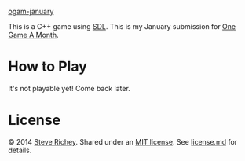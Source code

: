 [ogam-january](https://github.com/steverichey/ogam-january)

This is a C++ game using [SDL](https://www.libsdl.org/). This is my January submission for [One Game A Month](http://www.onegameamonth.com/).

# How to Play

It's not playable yet! Come back later.

# License

&copy; 2014 [Steve Richey](http://www.steverichey.com/). Shared under an [MIT license](https://en.wikipedia.org/wiki/MIT_License). See [license.md](./license.md) for details.
